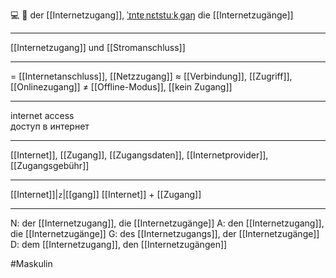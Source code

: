 💻 🔵 der [[Internetzugang]], [ˈɪntɐˌnɛtstuːkˌɡaŋ](https://youglish.com/pronounce/Internetzugang/german)
die [[Internetzugänge]]

---
[[Internetzugang]] und [[Stromanschluss]]

---
= [[Internetanschluss]], [[Netzzugang]]
≈ [[Verbindung]], [[Zugriff]], [[Onlinezugang]]
≠ [[Offline-Modus]], [[kein Zugang]]

---
internet access  
доступ в интернет

---
[[Internet]], [[Zugang]], [[Zugangsdaten]], [[Internetprovider]], [[Zugangsgebühr]]

---
[[Internet]]|`z`|[[gang]]
[[Internet]] + [[Zugang]]


---
N: der [[Internetzugang]], die [[Internetzugänge]]
A: den [[Internetzugang]], die [[Internetzugänge]]
G: des [[Internetzugangs]], der [[Internetzugänge]]
D: dem [[Internetzugang]], den [[Internetzugängen]]


#Maskulin 